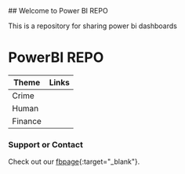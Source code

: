<link href="./assets/css/style.scss" rel="stylesheet">
## Welcome to Power BI REPO

This is a repository for sharing power bi dashboards

# PowerBI REPO

|Theme|Links|
|-----|-----|
| Crime|<img id="powerbix"> |   
|  Human |   |  
|  Finance |   |   





### Support or Contact

Check out our [fbpage](https://www.facebook.com/powerbiCaboVerde/){:target="_blank"}.
